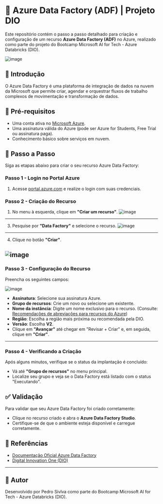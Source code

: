 # 🚀 Azure Data Factory (ADF) | Projeto DIO

Este repositório contém o passo a passo detalhado para criação e configuração de um recurso **Azure Data Factory (ADF)** no Azure, realizado como parte do projeto do Bootcamp Microsoft AI for Tech - Azure Databricks (DIO).

![image](https://github.com/user-attachments/assets/4d10ff8e-2b86-45ae-a7a8-3d4f1647f1e1)


## 📌 Introdução

O Azure Data Factory é uma plataforma de integração de dados na nuvem da Microsoft que permite criar, agendar e orquestrar fluxos de trabalho complexos de movimentação e transformação de dados.

## 🔧 Pré-requisitos

- Uma conta ativa no [Microsoft Azure](https://azure.microsoft.com/pt-br/).
- Uma assinatura válida do Azure (pode ser Azure for Students, Free Trial ou assinatura paga).
- Conhecimento básico sobre serviços em nuvem.

## 📖 Passo a Passo

Siga as etapas abaixo para criar o seu recurso Azure Data Factory:

### Passo 1 - Login no Portal Azure

1. Acesse [portal.azure.com](https://portal.azure.com/) e realize o login com suas credenciais.

### Passo 2 - Criação do Recurso

1. No menu à esquerda, clique em **"Criar um recurso"**.
![image](https://github.com/user-attachments/assets/c617b205-1256-4f48-8e85-e21f059bbde4)
---
3. Pesquise por **"Data Factory"** e selecione o recurso.
  ![image](https://github.com/user-attachments/assets/bd503e5f-495a-45b3-983e-e17425db4291)
---
4. Clique no botão **"Criar"**.

![image](https://github.com/user-attachments/assets/4b7350d7-19b0-4107-b473-0f4b8595b91c)
---
### Passo 3 - Configuração do Recurso

Preencha os seguintes campos:

![image](https://github.com/user-attachments/assets/4695a95d-a42c-4756-b305-5cbdb817bbf1)

- **Assinatura**: Selecione sua assinatura Azure.
- **Grupo de recursos**: Crie um novo ou selecione um existente.
- **Nome da instância**: Digite um nome exclusivo para o recurso. (Consulte: [Recomendações de abreviações para recursos do Azure](https://learn.microsoft.com/pt-br/azure/cloud-adoption-framework/ready/azure-best-practices/resource-abbreviations))
- **Região**: Escolha a região mais próxima ou recomendada pela DIO.
- **Versão**: Escolha **V2**.
- Clique em **"Avançar"** até chegar em "Revisar + Criar" e, em seguida, clique em **"Criar"**.

---
### Passo 4 - Verificando a Criação

Após alguns minutos, verifique se o status da implantação é concluído:
- Vá até **"Grupo de recursos"** no menu principal.
- Localize seu grupo e veja se o Data Factory está listado com o status "Executando".

## ✅ Validação

Para validar que seu Azure Data Factory foi criado corretamente:

- Clique no recurso criado e abra o **Azure Data Factory Studio**.
- Certifique-se de que o ambiente esteja disponível e carregue corretamente.

## 🔖 Referências
- [Documentação Oficial Azure Data Factory](https://azure.microsoft.com/pt-br/services/data-factory/)
- [Digital Innovation One (DIO)](https://www.dio.me/)

---

## 📝 Autor

Desenvolvido por Pedro Sivlva como parte do Bootcamp Microsoft AI for Tech - Azure Databricks (DIO).

